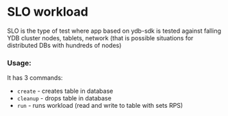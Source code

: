 # SLO workload

SLO is the type of test where app based on ydb-sdk is tested against falling YDB cluster nodes, tablets, network
(that is possible situations for distributed DBs with hundreds of nodes)

### Usage:

It has 3 commands:

- `create`  - creates table in database
- `cleanup` - drops table in database
- `run`     - runs workload (read and write to table with sets RPS)

[//]: # (### Run examples with all arguments:)

[//]: # ()
[//]: # (create:)

[//]: # (`python tests/slo/src/ create localhost:2136 /local -t tableName)

[//]: # (--min-partitions-count 6 --max-partitions-count 1000 --partition-size 1 -с 1000)

[//]: # (--write-timeout 10000`)

[//]: # ()
[//]: # (cleanup:)

[//]: # (`python tests/slo/src/ cleanup localhost:2136 /local -t tableName`)

[//]: # ()
[//]: # (run:)

[//]: # (`python tests/slo/src/ run localhost:2136 /local -t tableName)

[//]: # (--prom-pgw http://prometheus-pushgateway:9091 -report-period 250)

[//]: # (--read-rps 1000 --read-timeout 10000)

[//]: # (--write-rps 100 --write-timeout 10000)

[//]: # (--time 600 --shutdown-time 30`)

[//]: # ()
[//]: # (## Arguments for commands:)

[//]: # ()
[//]: # (### create)

[//]: # (`python tests/slo/src/ create <endpoint> <db> [options]`)

[//]: # ()
[//]: # (```)

[//]: # (Arguments:)

[//]: # (  endpoint                        YDB endpoint to connect to)

[//]: # (  db                              YDB database to connect to)

[//]: # ()
[//]: # (Options:)

[//]: # (  -t --table-name                  <string> table name to create)

[//]: # ()
[//]: # (  -p-min   --min-partitions-count  <int>    minimum amount of partitions in table)

[//]: # (  -p-max   --max-partitions-count  <int>    maximum amount of partitions in table)

[//]: # (  -p-size  --partition-size        <int>    partition size in mb)

[//]: # ()
[//]: # (  -c --initial-data-count          <int>    amount of initially created rows)

[//]: # ()
[//]: # (  --write-timeout                  <int>    write timeout milliseconds)

[//]: # ()
[//]: # (  --batch-size                     <int>    amount of new records in each create request)

[//]: # (  --threads                        <int>    number of threads to use)

[//]: # ()
[//]: # (```)

[//]: # ()
[//]: # (### cleanup)

[//]: # (`python tests/slo/src/ cleanup <endpoint> <db> [options]`)

[//]: # ()
[//]: # (```)

[//]: # (Arguments:)

[//]: # (  endpoint                        YDB endpoint to connect to)

[//]: # (  db                              YDB database to connect to)

[//]: # ()
[//]: # (Options:)

[//]: # (  -t --table-name                  <string> table name to create)

[//]: # (```)

[//]: # ()
[//]: # (### run)

[//]: # (`python tests/slo/src/ run <endpoint> <db> [options]`)

[//]: # ()
[//]: # (```)

[//]: # (Arguments:)

[//]: # (  endpoint                        YDB endpoint to connect to)

[//]: # (  db                              YDB database to connect to)

[//]: # ()
[//]: # (Options:)

[//]: # (  -t --table-name         <string> table name to create)

[//]: # ()
[//]: # (  --prom-pgw              <string> prometheus push gateway)

[//]: # (  --report-period         <int>    prometheus push period in milliseconds)

[//]: # ()
[//]: # (  --read-rps              <int>    read RPS)

[//]: # (  --read-timeout          <int>    read timeout milliseconds)

[//]: # ()
[//]: # (  --write-rps             <int>    write RPS)

[//]: # (  --write-timeout         <int>    write timeout milliseconds)

[//]: # ()
[//]: # (  --time                  <int>    run time in seconds)

[//]: # (  --shutdown-time         <int>    graceful shutdown time in seconds)

[//]: # ()
[//]: # (  --read-threads          <int>    number of threads to use for write requests)

[//]: # (  --write-threads         <int>    number of threads to use for read requests)

[//]: # (```)

[//]: # ()
[//]: # (## Authentication)

[//]: # ()
[//]: # (Workload using [auth-env]&#40;https://ydb.yandex-team.ru/docs/reference/ydb-sdk/recipes/auth-env&#41; for authentication.)

[//]: # ()
[//]: # (## What's inside)

[//]: # (When running `run` command, the program creates three jobs: `readJob`, `writeJob`, `metricsJob`.)

[//]: # ()
[//]: # (- `readJob`    reads rows from the table one by one with random identifiers generated by writeJob)

[//]: # (- `writeJob`   generates and inserts rows)

[//]: # (- `metricsJob` periodically sends metrics to Prometheus)

[//]: # ()
[//]: # (Table have these fields:)

[//]: # (- `object_id Uint64`)

[//]: # (- `object_hash Uint64 Digest::NumericHash&#40;id&#41;`)

[//]: # (- `payload_str UTF8`)

[//]: # (- `payload_double Double`)

[//]: # (- `payload_timestamp Timestamp`)

[//]: # ()
[//]: # (Primary key: `&#40;"object_hash", "object_id"&#41;`)

[//]: # ()
[//]: # (## Collected metrics)

[//]: # (- `oks`      - amount of OK requests)

[//]: # (- `not_oks`  - amount of not OK requests)

[//]: # (- `inflight` - amount of requests in flight)

[//]: # (- `latency`  - summary of latencies in ms)

[//]: # (- `attempts` - summary of amount for request)

[//]: # ()
[//]: # (> You must reset metrics to keep them `0` in prometheus and grafana before beginning and after ending of jobs)

[//]: # ()
[//]: # (## Look at metrics in grafana)
[//]: # (You can get dashboard used in that test [here]&#40;https://github.com/ydb-platform/slo-tests/blob/main/k8s/helms/grafana.yaml#L69&#41; - you will need to import json into grafana.)